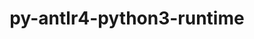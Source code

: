 ---
title: "py-antlr4-python3-runtime"
layout: cache
categories: [package, develop]
meta: {"versions": ["4.9.3"], "compilers": ["apple-clang@=15.0.0", "gcc@=11.4.0"], "oss": ["ubuntu22.04", "ventura"], "platforms": ["darwin", "linux"], "targets": ["aarch64", "x86_64_v3"], "stacks": ["ml-darwin-aarch64-mps", "ml-linux-x86_64-cpu", "ml-linux-x86_64-cuda", "root"], "num_specs": 9, "num_specs_by_stack": {"root": 9, "ml-darwin-aarch64-mps": 4, "ml-linux-x86_64-cuda": 5, "ml-linux-x86_64-cpu": 5}}
spec_details: [{"hash": "ct26eyn64f6ecvv5fe2l3xhzscuuapqm", "compiler": "apple-clang@=15.0.0", "versions": ["4.9.3"], "os": "ventura", "platform": "darwin", "target": "aarch64", "variants": ["build_system=python_pip"], "stacks": ["root", "ml-darwin-aarch64-mps"], "size": "-", "tarball": "https://binaries.spack.io/develop/build_cache/darwin-ventura-aarch64/apple-clang-15.0.0/py-antlr4-python3-runtime-4.9.3/darwin-ventura-aarch64-apple-clang-15.0.0-py-antlr4-python3-runtime-4.9.3-ct26eyn64f6ecvv5fe2l3xhzscuuapqm.spack"}, {"hash": "5xlikuohok2gjmubbjyv4hbitv6mdloy", "compiler": "apple-clang@=15.0.0", "versions": ["4.9.3"], "os": "ventura", "platform": "darwin", "target": "aarch64", "variants": ["build_system=python_pip"], "stacks": ["root", "ml-darwin-aarch64-mps"], "size": "-", "tarball": "https://binaries.spack.io/develop/build_cache/darwin-ventura-aarch64/apple-clang-15.0.0/py-antlr4-python3-runtime-4.9.3/darwin-ventura-aarch64-apple-clang-15.0.0-py-antlr4-python3-runtime-4.9.3-5xlikuohok2gjmubbjyv4hbitv6mdloy.spack"}, {"hash": "stpmu2kdzagdppmtjgkzgjie4m2gcqxx", "compiler": "apple-clang@=15.0.0", "versions": ["4.9.3"], "os": "ventura", "platform": "darwin", "target": "aarch64", "variants": ["build_system=python_pip"], "stacks": ["root", "ml-darwin-aarch64-mps"], "size": "-", "tarball": "https://binaries.spack.io/develop/build_cache/darwin-ventura-aarch64/apple-clang-15.0.0/py-antlr4-python3-runtime-4.9.3/darwin-ventura-aarch64-apple-clang-15.0.0-py-antlr4-python3-runtime-4.9.3-stpmu2kdzagdppmtjgkzgjie4m2gcqxx.spack"}, {"hash": "txilemasnynbwhb2mw45qd6rdbuj7iqb", "compiler": "apple-clang@=15.0.0", "versions": ["4.9.3"], "os": "ventura", "platform": "darwin", "target": "aarch64", "variants": ["build_system=python_pip"], "stacks": ["root", "ml-darwin-aarch64-mps"], "size": "-", "tarball": "https://binaries.spack.io/develop/build_cache/darwin-ventura-aarch64/apple-clang-15.0.0/py-antlr4-python3-runtime-4.9.3/darwin-ventura-aarch64-apple-clang-15.0.0-py-antlr4-python3-runtime-4.9.3-txilemasnynbwhb2mw45qd6rdbuj7iqb.spack"}, {"hash": "2odwxts6zkjfoy4o34izvfqnixbs5mom", "compiler": "gcc@=11.4.0", "versions": ["4.9.3"], "os": "ubuntu22.04", "platform": "linux", "target": "x86_64_v3", "variants": ["build_system=python_pip"], "stacks": ["ml-linux-x86_64-cuda", "root", "ml-linux-x86_64-cpu"], "size": "-", "tarball": "https://binaries.spack.io/develop/build_cache/linux-ubuntu22.04-x86_64_v3/gcc-11.4.0/py-antlr4-python3-runtime-4.9.3/linux-ubuntu22.04-x86_64_v3-gcc-11.4.0-py-antlr4-python3-runtime-4.9.3-2odwxts6zkjfoy4o34izvfqnixbs5mom.spack"}, {"hash": "twjcd647bzs6o6i7xrosdobvrqtlgbic", "compiler": "gcc@=11.4.0", "versions": ["4.9.3"], "os": "ubuntu22.04", "platform": "linux", "target": "x86_64_v3", "variants": ["build_system=python_pip"], "stacks": ["ml-linux-x86_64-cuda", "root", "ml-linux-x86_64-cpu"], "size": "-", "tarball": "https://binaries.spack.io/develop/build_cache/linux-ubuntu22.04-x86_64_v3/gcc-11.4.0/py-antlr4-python3-runtime-4.9.3/linux-ubuntu22.04-x86_64_v3-gcc-11.4.0-py-antlr4-python3-runtime-4.9.3-twjcd647bzs6o6i7xrosdobvrqtlgbic.spack"}, {"hash": "sqvy3yt6qjeuyaonmufadk34mad2q3lr", "compiler": "gcc@=11.4.0", "versions": ["4.9.3"], "os": "ubuntu22.04", "platform": "linux", "target": "x86_64_v3", "variants": ["build_system=python_pip"], "stacks": ["ml-linux-x86_64-cuda", "root", "ml-linux-x86_64-cpu"], "size": "-", "tarball": "https://binaries.spack.io/develop/build_cache/linux-ubuntu22.04-x86_64_v3/gcc-11.4.0/py-antlr4-python3-runtime-4.9.3/linux-ubuntu22.04-x86_64_v3-gcc-11.4.0-py-antlr4-python3-runtime-4.9.3-sqvy3yt6qjeuyaonmufadk34mad2q3lr.spack"}, {"hash": "tzudgtcn63k5q7255foify6jlatoid65", "compiler": "gcc@=11.4.0", "versions": ["4.9.3"], "os": "ubuntu22.04", "platform": "linux", "target": "x86_64_v3", "variants": ["build_system=python_pip"], "stacks": ["ml-linux-x86_64-cuda", "root", "ml-linux-x86_64-cpu"], "size": "-", "tarball": "https://binaries.spack.io/develop/build_cache/linux-ubuntu22.04-x86_64_v3/gcc-11.4.0/py-antlr4-python3-runtime-4.9.3/linux-ubuntu22.04-x86_64_v3-gcc-11.4.0-py-antlr4-python3-runtime-4.9.3-tzudgtcn63k5q7255foify6jlatoid65.spack"}, {"hash": "uqqpoyyahuio6zmqrwrwklz4g2kexf2k", "compiler": "gcc@=11.4.0", "versions": ["4.9.3"], "os": "ubuntu22.04", "platform": "linux", "target": "x86_64_v3", "variants": ["build_system=python_pip"], "stacks": ["ml-linux-x86_64-cuda", "root", "ml-linux-x86_64-cpu"], "size": "-", "tarball": "https://binaries.spack.io/develop/build_cache/linux-ubuntu22.04-x86_64_v3/gcc-11.4.0/py-antlr4-python3-runtime-4.9.3/linux-ubuntu22.04-x86_64_v3-gcc-11.4.0-py-antlr4-python3-runtime-4.9.3-uqqpoyyahuio6zmqrwrwklz4g2kexf2k.spack"}]
---